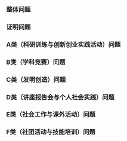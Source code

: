### 整体问题

### 证明问题

### A类（科研训练与创新创业实践活动）问题

### B类（学科竞赛）问题

### C类（发明创造）问题

### D类（讲座报告会与个人社会实践）问题

### E类（社会工作与课外活动）问题

### F类（社团活动与技能培训）问题
